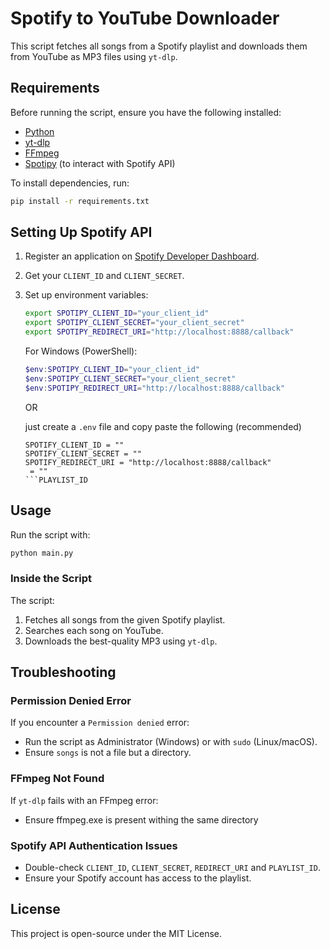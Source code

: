 # Spotify to YouTube Downloader

This script fetches all songs from a Spotify playlist and downloads them from YouTube as MP3 files using `yt-dlp`.

## Requirements

Before running the script, ensure you have the following installed:

- [Python](https://www.python.org/downloads/)
- [yt-dlp](https://github.com/yt-dlp/yt-dlp)
- [FFmpeg](https://www.gyan.dev/ffmpeg/builds/ffmpeg-git-essentials.7z)
- [Spotipy](https://spotipy.readthedocs.io/en/2.16.1/) (to interact with Spotify API)

To install dependencies, run:
```sh
pip install -r requirements.txt
```

## Setting Up Spotify API
1. Register an application on [Spotify Developer Dashboard](https://developer.spotify.com/dashboard/applications).
2. Get your `CLIENT_ID` and `CLIENT_SECRET`.
3. Set up environment variables:
   ```sh
   export SPOTIPY_CLIENT_ID="your_client_id"
   export SPOTIPY_CLIENT_SECRET="your_client_secret"
   export SPOTIPY_REDIRECT_URI="http://localhost:8888/callback"
   ```
   For Windows (PowerShell):
   ```powershell
   $env:SPOTIPY_CLIENT_ID="your_client_id"
   $env:SPOTIPY_CLIENT_SECRET="your_client_secret"
   $env:SPOTIPY_REDIRECT_URI="http://localhost:8888/callback"
   ```
    OR

    just create a `.env` file and copy paste the following (recommended)
    ```env
    SPOTIFY_CLIENT_ID = ""
    SPOTIFY_CLIENT_SECRET = ""
    SPOTIFY_REDIRECT_URI = "http://localhost:8888/callback"
     = ""
    ```PLAYLIST_ID

## Usage

Run the script with:
```sh
python main.py
```

### Inside the Script
The script:
1. Fetches all songs from the given Spotify playlist.
2. Searches each song on YouTube.
3. Downloads the best-quality MP3 using `yt-dlp`.



## Troubleshooting

### Permission Denied Error
If you encounter a `Permission denied` error:
- Run the script as Administrator (Windows) or with `sudo` (Linux/macOS).
- Ensure `songs` is not a file but a directory.

### FFmpeg Not Found
If `yt-dlp` fails with an FFmpeg error:
- Ensure ffmpeg.exe is present withing the same directory

### Spotify API Authentication Issues
- Double-check `CLIENT_ID`, `CLIENT_SECRET`, `REDIRECT_URI` and `PLAYLIST_ID`.
- Ensure your Spotify account has access to the playlist.

## License
This project is open-source under the MIT License.

